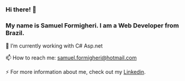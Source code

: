 ### Hi there! 👋

### My name is Samuel Formigheri. I am a Web Developer from Brazil.


🔭 I’m currently working with C# Asp.net

📫 How to reach me: samuel.formigheri@hotmail.com

⚡ For more information about me, check out my <a href = "https://www.linkedin.com/in/samuel-formigheri-573047128/">Linkedin</a>.

<!--
**SamuelFormigheri/SamuelFormigheri** is a ✨ _special_ ✨ repository because its `README.md` (this file) appears on your GitHub profile.



- 
- 🌱 I’m currently learning ...
- 👯 I’m looking to collaborate on ...
- 🤔 I’m looking for help with ...
- 💬 Ask me about ...
- 😄 Pronouns: ...
- Fun fact: ...
-->
